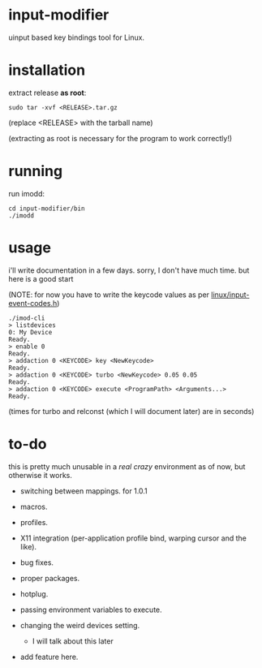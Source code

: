 # input-modifier

uinput based key bindings tool for Linux.

# installation

extract release **as root**:

```
sudo tar -xvf <RELEASE>.tar.gz
```

(replace \<RELEASE\> with the tarball name)

(extracting as root is necessary for the program to work correctly!)

# running

run imodd:

```
cd input-modifier/bin
./imodd
```

# usage

i'll write documentation in a few days. sorry, I don't have much time.
but here is a good start

(NOTE: for now you have to write the keycode values as per [linux/input-event-codes.h](https://github.com/torvalds/linux/blob/master/include/uapi/linux/input-event-codes.h))

```
./imod-cli
> listdevices
0: My Device
Ready.
> enable 0
Ready.
> addaction 0 <KEYCODE> key <NewKeycode>
Ready.
> addaction 0 <KEYCODE> turbo <NewKeycode> 0.05 0.05
Ready.
> addaction 0 <KEYCODE> execute <ProgramPath> <Arguments...>
Ready.
```

(times for turbo and relconst (which I will document later) are in seconds)

# to-do

this is pretty much unusable in a *real crazy* environment as of now, but otherwise it works.

- switching between mappings. for 1.0.1

- macros.

- profiles.

- X11 integration (per-application profile bind, warping cursor and the like).

- bug fixes.

- proper packages.

- hotplug.

- passing environment variables to execute.

- changing the weird devices setting.
  - I will talk about this later

- add feature here.
